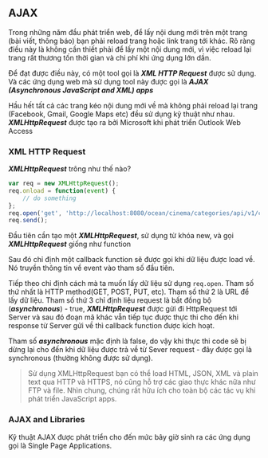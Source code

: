 ## AJAX

Trong những năm đầu phát triển web, để lấy nội dung mới trên một trang (bài viết, thông báo) bạn phải reload trang hoặc link trang tới khác. Rõ ràng điều này là không cần thiết phải để lấy một nội dung mới, vì việc reload lại trang rất thương tốn thời gian và chi phí khi ứng dụng lớn dần.

Để đạt được điều này, có một tool gọi là ***XML HTTP Request*** được sử dụng. Và các ứng dụng web mà sử dụng tool này được gọi là ***AJAX (Asynchronous JavaScript and XML) apps***

Hầu hết tất cả các trang kéo nội dung mới về mà không phải reload lại trang (Facebook, Gmail, Google Maps etc) đều sử dụng kỹ thuật như nhau. ***XMLHttpRequest*** được tạo ra bởi Microsoft khi phát triển Outlook Web Access

### XML HTTP Request

***XMLHttpRequest*** trông như thế nào?
```javascript
var req = new XMLHttpRequest();
req.onload = function(event) {
    // do something
};
req.open('get', 'http://localhost:8080/ocean/cinema/categories/api/v1/citys', true);
req.send();
```
Đầu tiên cần tạo một ***XMLHttpRequest***, sử dụng từ khóa new, và gọi ***XMLHttpRequest*** giống như function

Sau đó chỉ định một callback function sẽ được gọi khi dữ liệu được load về. Nó truyền thông tin về event vào tham số đầu tiên.

Tiếp theo chỉ định cách mà ta muốn lấy dữ liệu sử dụng ```req.open```. Tham số thứ nhất là HTTP method(GET, POST, PUT, etc). Tham số thứ 2 là URL để lấy dữ liệu. Tham số thứ 3 chỉ định liệu request là bất đồng bộ (***asynchronous***) - true, ***XMLHttpRequest*** được gửi đi HttpRequest tới Server và sau đó đoạn mã khác vẫn tiếp tục được thực thi cho đến khi response từ Server gửi về thì callback function được kích hoạt.

Tham số ***asynchronous*** mặc định là false, do vậy khi thực thi code sẽ bị dừng lại cho đến khi dữ liệu được trả về từ Sever request - đây được gọi là synchronous (thường không được sử dụng). 

> Sử dụng XMLHttpRequest bạn có thể load HTML, JSON, XML và plain text qua HTTP và HTTPS, nó cũng hỗ trợ các giao thực khác nữa như FTP và file. Nhìn chung, chúng rất hữu ích cho toàn bộ các tác vụ khi phát triển JavaScript apps.

### AJAX and Libraries
Kỹ thuật AJAX được phát triển cho đến mức bây giờ sinh ra các ứng dụng gọi là Single Page Applications.
